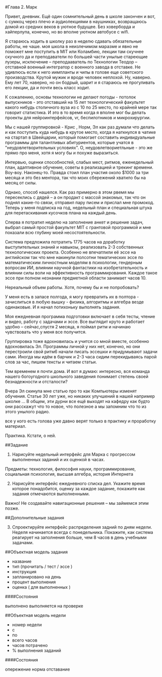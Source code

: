 #Глава 2. Марк

Привет, дневник. Ещё один сомнительный день в школе закончен и вот, с сумкоц через плечо и аудиолекциями в наушниках, возвращаюсь домой из средних веков в уютное будущее. Без ховерборда и хайперлупа, конечно, но во вполне уютном автобусе с wifi. 

Я стараюсь ходить в школку раз в неделю сдавать обязательные работы, не чаше. моя школа в неизлечимом маразме и явно не поможет мне поступить в MIT или Коламбию, лекции там скучнее скучного да и преподаватели по большей части унылые стареющие лузеры, исключение – преподааватель по Технологии Теодор – отставной военный интегратор с военного завода в отставке. Не удивлюсь если к него иимпланты и чипы в голове еще советского производства. Крутой мужик и вроде человек неплохой. Ну, наверно. Ему лет 70, наверно, но он бодрый, шарит и я стараюсь не прогуливать его лекции, да и почти весь класс ходит. 

К сожалению, основы технологии не делают погоды - потолок выпускников - это отставший на 15 лет технологический факультет какого нибудь столичного вуза из с 10 по 25 место, по крайней мере так говорит статистика. И это в то время когда я вполне мог бы делать проекты для нейроинтерфейсов, vr, беспилотников и микрохирургии. 

Мы с нашей группировкой - Крис , Норм, Эл как раз думали что делать и как поступить куда нибудь в крутое место, когда я наткнулся в чатике на стартап в Швейцарии, который помогает составить индивидуальные программы для талантливых абитуриентов, которые учатся в "неудовлетворительных условиях". О, неудовлетвориетльные - это же прямо про меня, хотя я могу бы и похуже выразиться.

Интервью, оценки  способностей, слабых мест, ритмов, еженедельный план, адаптивное обучение, советы в реализацией и трекинг времени. Воу-воу. Наконец-то. Правда стоил план участия около $1000 за три месяца и это без ментора, так что моих сбережений хватило бы на месяц от силы. 

Однако, способ нашелся. Как раз примерно в этом рвемя мы пересеклись с дядей – а он продакт с массой знакомых, так что он поднял какие-то связи, отправил пару писем и прислал мне промокод. Теперь у меня подписка на год, недельный план и специальная штука для перетаскивания кусочков плана на каждый день. 

Сперва я потратил неделю на заполнение анкет и решение задач, выбрал самый простой факультет MIT с грантовой программой и мне показали всю глубину моей несостоятельности. 

Система предложила потратить 1775 часов на доработку выступительных знаний и навыкоы, реализовать 2-3 собственных технологических проекта. Особенно не впечатлили её эссе на английском так что мне накинули полсотни тематических эссе по математическим личностным моделям  в психологии, гендерным вопросам ИИ, влиянии научной фантастики на изобретательность и влиянии силы воли на эффективность программирования. Каждое такое эссе при полном незнании предметной области занимает часов 10. 

Нереальный объем работы. Хотя, почему бы и не попробовать?

У меня есть в запасе полгода, я могу превратить их в полтора - зачислиться в любую вышку - физика, алгоритмы и алгебра везде одинаковые. И я начал потихоньку выполнять задания.

Моя ежедневная программа подготовки включает в себя тесты, чтение и видео, работу с задачами  и эссе.
Все выглядит круто и работает удобно – сейчас,спустя 2 месяца, я поймал ритм и начинаю чувствовать что у меня все получится. 

Группировка тоже вдохновилась и учится со мной вместе, особенно вдохновилась Эл. Программы личной у них нет, конечно, но они перестроили свой ритм6 начали писать эссешки и придумывают задачи сами. Иногда мы идём в барчик и 2-3 часа сидим перекидываясь парой слов за час, пишем тексты и читаем статьи.

Тем временем я почти дома. И вот я думаю: интересно, вся команда нашего богоугодного школьного заведения понимает степень своей безнадежности и отсталости?

Вчера Эл скинула мне статью про то как Компьютеры изменят обучения. Статье 30 лет уже, но никаких улучшений в нашей например школке ... В общем, эти дурни все ещё выходят на кафедру как будто они расскажут что то новое, что полезное а мы запомним что то из этого унылого радио. 

все у кого есть голова уже давно верят только в практику и проработку материал. 

Практика. Кстати, о ней. 


##Задание

1. Нарисуйте недельный интерфейс для Марка с прогрессом выполненных заданий и их оценкой в часах. 

Предметы: технология, философия науки, программирование, социальная психология, высшая алгебра, история Интернета 

2. Нарисуйте интерфейс ежедневного списка дел. Укажите время которое понадобится, оценку за каждое задание, покажите как задания отмечаются выполненными. 

Важно! Не создавайте навигационные решения – мы займемся этим позже.


##Дополнительные задания

3. Спроектируйте интерфейс распределения задний по дням недели. Неделя начинается всегда с понедельника.
Покажите, как система реагирует на заполнения больше, чем 8 часов в день учебными задачами.


##Объектная модель задания

- название
- тип (прочитать / тест / эссе )
- инструкция
- запланировано на день
- процент выполнения
- оценка ( для выполненных )

####Состояния

выполнено
выполняется
на проверке

##Объектная модель недели

- номер недели
- с
- по
- всего часов
- часов потрачено
- % выполнения заданий

####Состояния

опережение
норма
отставание






